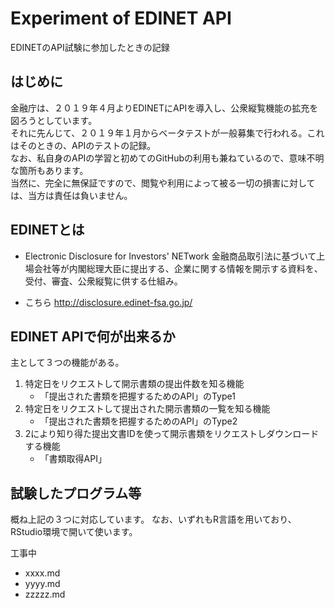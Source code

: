 # Experiment of EDINET API  
EDINETのAPI試験に参加したときの記録

## はじめに

金融庁は、２０１９年４月よりEDINETにAPIを導入し、公衆縦覧機能の拡充を図ろうとしています。  
それに先んじて、２０１９年１月からベータテストが一般募集で行われる。これはそのときの、APIのテストの記録。  
なお、私自身のAPIの学習と初めてのGitHubの利用も兼ねているので、意味不明な箇所もあります。  
当然に、完全に無保証ですので、閲覧や利用によって被る一切の損害に対しては、当方は責任は負いません。  

## EDINETとは

* Electronic Disclosure for Investors' NETwork
金融商品取引法に基づいて上場会社等が内閣総理大臣に提出する、企業に関する情報を開示する資料を、受付、審査、公衆縦覧に供する仕組み。  

* こちら http://disclosure.edinet-fsa.go.jp/


## EDINET APIで何が出来るか

主として３つの機能がある。

1. 特定日をリクエストして開示書類の提出件数を知る機能
    - 「提出された書類を把握するためのAPI」のType1
2. 特定日をリクエストして提出された開示書類の一覧を知る機能
    - 「提出された書類を把握するためのAPI」のType2
3. 2により知り得た提出文書IDを使って開示書類をリクエストしダウンロードする機能  
    - 「書類取得API」  

## 試験したプログラム等

概ね上記の３つに対応しています。
なお、いずれもR言語を用いており、RStudio環境で開いて使います。

工事中
* xxxx.md
* yyyy.md
* zzzzz.md



